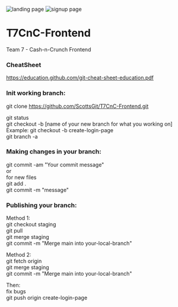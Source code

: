 
![landing page](https://github.com/ScottsGit/T7CnC-Frontend/assets/17536863/74eab397-9b7f-4a9f-ae24-40e289df8270)
![signup page](https://github.com/ScottsGit/T7CnC-Frontend/assets/17536863/0cd404f6-3487-443c-beee-49dd98660148)



# T7CnC-Frontend
Team 7 - Cash-n-Crunch Frontend

### CheatSheet
https://education.github.com/git-cheat-sheet-education.pdf  

### Init working branch:
git clone https://github.com/ScottsGit/T7CnC-Frontend.git  

git status  
git checkout -b [name of your new branch for what you working on]  
Example: git checkout -b create-login-page  
git branch -a  

### Making changes in your branch:
git commit -am "Your commit message"  
or  
for new files  
git add .  
git commit -m "message"  

### Publishing your branch:  
Method 1:  
git checkout staging  
git pull  
git merge staging  
git commit -m "Merge main into your-local-branch"  

Method 2:  
git fetch origin  
git merge staging  
git commit -m "Merge main into your-local-branch"  

Then:  
fix bugs  
git push origin create-login-page  
